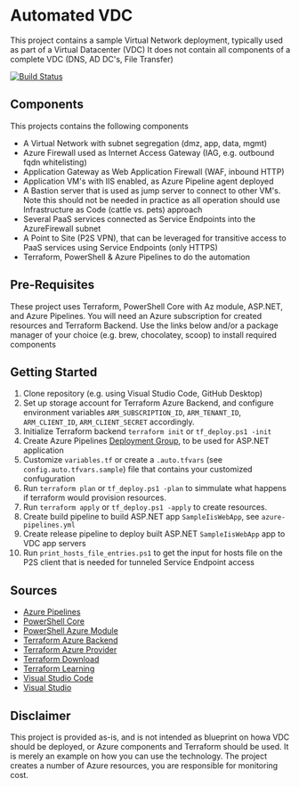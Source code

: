 # Automated VDC
This project contains a sample Virtual Network deployment, typically used as part of a Virtual Datacenter (VDC)
It does not contain all components of a complete VDC (DNS, AD DC's, File Transfer)

[![Build Status](https://dev.azure.com/ericvan/VDC/_apis/build/status/vdc-terraform-validate-ci?branchName=master)](https://dev.azure.com/ericvan/VDC/_build/latest?definitionId=43&branchName=master)

## Components
This projects contains the following components
- A Virtual Network with subnet segregation (dmz, app, data, mgmt)
- Azure Firewall used as Internet Access Gateway (IAG, e.g. outbound fqdn whitelisting)
- Application Gateway as Web Application Firewall (WAF, inbound HTTP)
- Application VM's with IIS enabled, as Azure Pipeline agent deployed
- A Bastion server that is used as jump server to connect to other VM's. Note this should not be needed in practice as all operation should use Infrastructure as Code (cattle vs. pets) approach
- Several PaaS services connected as Service Endpoints into the AzureFirewall subnet
- A Point to Site (P2S VPN), that can be leveraged for transitive access to PaaS services using Service Endpoints (only HTTPS)
- Terraform, PowerShell & Azure Pipelines to do the automation

## Pre-Requisites
These project uses Terraform, PowerShell Core with Az module, ASP.NET, and Azure Pipelines. You will need an Azure subscription for created resources and Terraform Backend. Use the links below and/or a package manager of your choice (e.g. brew, chocolatey, scoop) to install required components

## Getting Started
1.	Clone repository (e.g. using Visual Studio Code, GitHub Desktop)
2.  Set up storage account for Terraform Azure Backend, and configure environment variables `ARM_SUBSCRIPTION_ID`, `ARM_TENANT_ID`, `ARM_CLIENT_ID`, `ARM_CLIENT_SECRET` accordingly. 
3.	Initialize Terraform backend `terraform init` or `tf_deploy.ps1 -init`
4.  Create Azure Pipelines [Deployment Group](https://docs.microsoft.com/en-us/azure/devops/pipelines/release/deployment-groups/?view=azure-devops), to be used for ASP.NET application
5.  Customize `variables.tf` or create a `.auto.tfvars` (see `config.auto.tfvars.sample`) file that contains your customized confuguration
6.  Run `terraform plan` or `tf_deploy.ps1 -plan` to simmulate what happens if terraform would provision resources. 
7.  Run `terraform apply` or `tf_deploy.ps1 -apply` to create resources. 
8.  Create build pipeline to build ASP.NET app `SampleIisWebApp`, see `azure-pipelines.yml`
9.  Create release pipeline to deploy built ASP.NET `SampleIisWebApp` app to VDC app servers
10.	Run `print_hosts_file_entries.ps1` to get the input for hosts file on the P2S client that is needed for tunneled Service Endpoint access

## Sources
- [Azure Pipelines](https://azure.microsoft.com/en-us/services/devops/pipelines/)
- [PowerShell Core](https://github.com/PowerShell/PowerShell)
- [PowerShell Azure Module](https://github.com/Azure/azure-powershell)
- [Terraform Azure Backend](https://www.terraform.io/docs/providers/azurerm/index.html)
- [Terraform Azure Provider](https://www.terraform.io/docs/backends/types/azurerm.html)
- [Terraform Download](https://www.terraform.io/downloads.html)
- [Terraform Learning](https://learn.hashicorp.com/terraform/)
- [Visual Studio Code](https://github.com/Microsoft/vscode)
- [Visual Studio](https://visualstudio.microsoft.com/free-developer-offers/)

## Disclaimer
This project is provided as-is, and is not intended as blueprint on howa VDC should be deployed, or Azure components and Terraform should be used. It is merely an example on how you can use the technology. The project creates a number of Azure resources, you are responsible for monitoring cost.